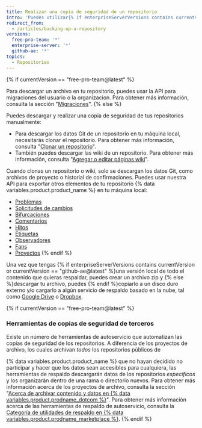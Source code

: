 ```yaml
---
title: Realizar una copia de seguridad de un repositorio
intro: 'Puedes utilizar{% if enterpriseServerVersions contains currentVersion or currentVersion == "github-ae@latest" %} Git y{% endif %} la API {% if currentVersion == "free-pro-team@latest" %}or a third-party tool {% endif %}para respaldar tu repositorio.'
redirect_from:
  - /articles/backing-up-a-repository
versions:
  free-pro-team: '*'
  enterprise-server: '*'
  github-ae: '*'
topics:
  - Repositories
---
```


{% if currentVersion == "free-pro-team@latest" %}

Para descargar un archivo en tu repositorio, puedes usar la API para migraciones del usuario o la organizacion. Para obtener más información, consulta la sección "[Migraciones](/rest/reference/migrations)".
{% else %}

Puedes descargar y realizar una copia de seguridad de tus repositorios manualmente:

- Para descargar los datos Git de un repositorio en tu máquina local, necesitarás clonar el repositorio. Para obtener más información, consulta "[Clonar un repositorio](/articles/cloning-a-repository)".
- También puedes descargar las wiki de un repositorio. Para obtener más información, consulta "[Agregar o editar páginas wiki](/communities/documenting-your-project-with-wikis/adding-or-editing-wiki-pages)".

Cuando clonas un repositorio o wiki, solo se descargan los datos Git, como archivos de proyecto o historial de confirmaciones. Puedes usar nuestra API para exportar otros elementos de tu repositorio {% data variables.product.product_name %} en tu máquina local:

- [Problemas](/rest/reference/issues#list-issues-for-a-repository)
- [Solicitudes de cambios](/rest/reference/pulls#list-pull-requests)
- [Bifurcaciones](/rest/reference/repos#list-forks)
- [Comentarios](/rest/reference/issues#list-issue-comments-for-a-repository)
- [Hitos](/rest/reference/issues#list-milestones)
- [Etiquetas](/rest/reference/issues#list-labels-for-a-repository)
- [Observadores](/rest/reference/activity#list-watchers)
- [Fans](/rest/reference/activity#list-stargazers)
- [Proyectos](/rest/reference/projects#list-repository-projects)
{% endif %}

Una vez que tengas {% if enterpriseServerVersions contains currentVersion or currentVersion == "github-ae@latest" %}una versión local de todo el contenido que quieras respaldar, puedes crear un archivo zip y {% else %}descargar tu archivo, puedes {% endif %}copiarlo a un disco duro externo y/o cargarlo a algún servicio de respaldo basado en la nube, tal como [Google Drive](https://www.google.com/drive/) o [Dropbox](https://www.dropbox.com/).

{% if currentVersion == "free-pro-team@latest" %}
### Herramientas de copias de seguridad de terceros
Existe un número de herramientas de autoservicio que automatizan las copias de seguridad de los repositorios. A diferencia de los proyectos de archivo, los cuales archivan _todos_ los repositorios públicos de

{% data variables.product.product_name %} que no hayan decidido no participar y hacer que los datos sean accesibles para cualquiera, las herramientas de respaldo descargarán datos de los repositorios _específicos_ y los organizarán dentro de una rama o directorio nuevos. Para obtener más información acerca de los proyectos de archivo, consulta la sección "[Acerca de archivar contenido y datos en {% data variables.product.prodname_dotcom %}](/github/creating-cloning-and-archiving-repositories/about-archiving-content-and-data-on-github#about-the-github-archive-program)". Para obtener más información acerca de las herramientas de respaldo de autoservicio, consulta la [Categoría de utilidades de respaldo en {% data variables.product.prodname_marketplace %}](https://github.com/marketplace?category=backup-utilities).
{% endif %}
